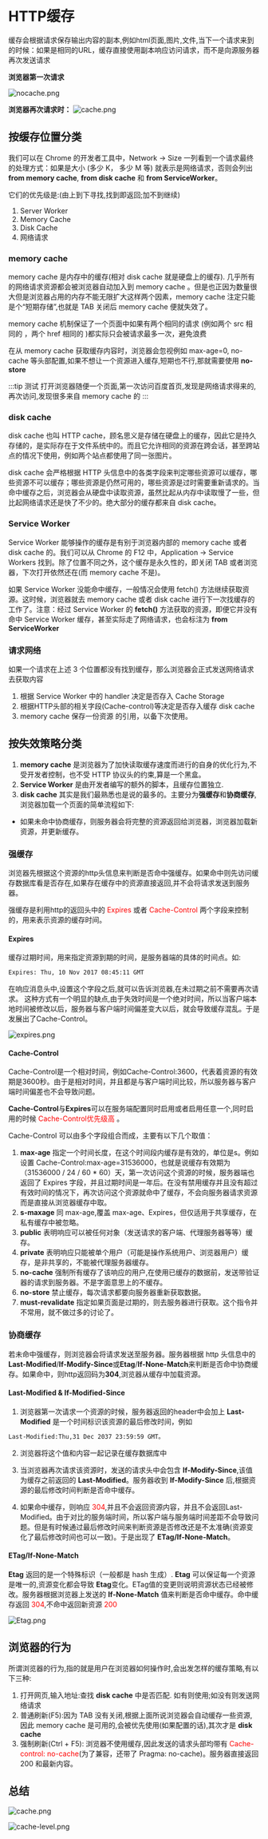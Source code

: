 # HTTP缓存

缓存会根据请求保存输出内容的副本,例如html页面,图片,文件,当下一个请求来到的时候：如果是相同的URL，缓存直接使用副本响应访问请求，而不是向源服务器再次发送请求

**浏览器第一次请求**

![nocache.png](/http/nocache.png)

**浏览器再次请求时：**
![cache.png](/http/cache.png)

## 按缓存位置分类

我们可以在 Chrome 的开发者工具中，Network -> Size 一列看到一个请求最终的处理方式：如果是大小 (多少 K， 多少 M 等) 就表示是网络请求，否则会列出 **from memory cache**, **from disk cache** 和 **from ServiceWorker**。


它们的优先级是:(由上到下寻找,找到即返回;加不到继续)
1. Server Worker
2. Memory Cache
3. Disk Cache
4. 网络请求

### memory cache

memory cache 是内存中的缓存(相对 disk cache 就是硬盘上的缓存). 几乎所有的网络请求资源都会被浏览器自动加入到 memory cache 。但是也正因为数量很大但是浏览器占用的内存不能无限扩大这样两个因素，memory cache 注定只能是个“短期存储”,也就是  TAB 关闭后 memory cache 便就失效了。

memory cache 机制保证了一个页面中如果有两个相同的请求 (例如两个 src 相同的 <img>，两个 href 相同的 <link>)都实际只会被请求最多一次，避免浪费

在从 memory cache 获取缓存内容时，浏览器会忽视例如 max-age=0, no-cache 等头部配置,如果不想让一个资源进入缓存,短期也不行,那就需要使用 **no-store**

:::tip 测试
打开浏览器随便一个页面,第一次访问百度首页,发现是网络请求得来的,再次访问,发现很多来自 memory cache 的
:::


### disk cache

disk cache 也叫 HTTP cache，顾名思义是存储在硬盘上的缓存，因此它是持久存储的，是实际存在于文件系统中的。而且它允许相同的资源在跨会话，甚至跨站点的情况下使用，例如两个站点都使用了同一张图片。


disk cache 会严格根据 HTTP 头信息中的各类字段来判定哪些资源可以缓存，哪些资源不可以缓存；哪些资源是仍然可用的，哪些资源是过时需要重新请求的。当命中缓存之后，浏览器会从硬盘中读取资源，虽然比起从内存中读取慢了一些，但比起网络请求还是快了不少的。绝大部分的缓存都来自 disk cache。

### Service Worker

Service Worker 能够操作的缓存是有别于浏览器内部的 memory cache 或者 disk cache 的。我们可以从 Chrome 的 F12 中，Application -> Service Workers 找到。除了位置不同之外，这个缓存是永久性的，即关闭 TAB 或者浏览器，下次打开依然还在(而 memory cache 不是)。

如果 Service Worker 没能命中缓存，一般情况会使用 fetch() 方法继续获取资源。这时候，浏览器就去 memory cache 或者 disk cache 进行下一次找缓存的工作了。注意：经过 Service Worker 的 **fetch()** 方法获取的资源，即便它并没有命中 Service Worker 缓存，甚至实际走了网络请求，也会标注为 **from ServiceWorker**

### 请求网络

如果一个请求在上述 3 个位置都没有找到缓存，那么浏览器会正式发送网络请求去获取内容
1. 根据 Service Worker 中的 handler 决定是否存入 Cache Storage 
2. 根据HTTP头部的相关字段(Cache-control)等决定是否存入缓存 disk cache
3. memory cache 保存一份资源 的引用，以备下次使用。

## 按失效策略分类

1. **memory cache** 是浏览器为了加快读取缓存速度而进行的自身的优化行为,不受开发者控制，也不受 HTTP 协议头的约束,算是一个黑盒。
2. **Service Worker** 是由开发者编写的额外的脚本，且缓存位置独立.
3. **disk cache** 其实是我们最熟悉也是说的最多的。主要分为**强缓存**和**协商缓存**,浏览器加载一个页面的简单流程如下:

- 如果未命中协商缓存，则服务器会将完整的资源返回给浏览器，浏览器加载新资源，并更新缓存。

### 强缓存

浏览器先根据这个资源的http头信息来判断是否命中强缓存。如果命中则先访问缓存数据库看是否存在,如果存在缓存中的资源直接返回,并不会将请求发送到服务器。

强缓存是利用http的返回头中的 <font color='red'> Expires </font>或者 <font color='red'> Cache-Control </font>两个字段来控制的，用来表示资源的缓存时间。

#### Expires
缓存过期时间，用来指定资源到期的时间，是服务器端的具体的时间点。如:

```html
Expires: Thu, 10 Nov 2017 08:45:11 GMT
```

在响应消息头中,设置这个字段之后,就可以告诉浏览器,在未过期之前不需要再次请求。
这种方式有一个明显的缺点,由于失效时间是一个绝对时间，所以当客户端本地时间被修改以后，服务器与客户端时间偏差变大以后，就会导致缓存混乱。于是发展出了Cache-Control。

![expires.png](https://cdn.nlark.com/yuque/0/2020/png/1656137/1593338090251-7ea9118e-aae5-460e-baa1-126aaa941b89.png)

#### Cache-Control

Cache-Control是一个相对时间，例如Cache-Control:3600，代表着资源的有效期是3600秒。由于是相对时间，并且都是与客户端时间比较，所以服务器与客户端时间偏差也不会导致问题。

**Cache-Control**与**Expires**可以在服务端配置同时启用或者启用任意一个,同时启用的时候 <font color='red'>Cache-Control优先级高 </font>。

Cache-Control 可以由多个字段组合而成，主要有以下几个取值：
1. **max-age** 指定一个时间长度，在这个时间段内缓存是有效的，单位是s。例如设置 Cache-Control:max-age=31536000，也就是说缓存有效期为（31536000 / 24 / 60 * 60）天，第一次访问这个资源的时候，服务器端也返回了 Expires 字段，并且过期时间是一年后。在没有禁用缓存并且没有超过有效时间的情况下，再次访问这个资源就命中了缓存，不会向服务器请求资源而是直接从浏览器缓存中取。
2. **s-maxage** 同 max-age,覆盖 max-age、Expires，但仅适用于共享缓存，在私有缓存中被忽略。
3. **public** 表明响应可以被任何对象（发送请求的客户端、代理服务器等等）缓存。
4. **private** 表明响应只能被单个用户（可能是操作系统用户、浏览器用户）缓存，是非共享的，不能被代理服务器缓存。
5. **no-cache** 强制所有缓存了该响应的用户,在使用已缓存的数据前，发送带验证器的请求到服务器。不是字面意思上的不缓存。
6. **no-store** 禁止缓存，每次请求都要向服务器重新获取数据。
7. **must-revalidate** 指定如果页面是过期的，则去服务器进行获取。这个指令并不常用，就不做过多的讨论了。

### 协商缓存

若未命中强缓存，则浏览器会将请求发送至服务器。服务器根据 http 头信息中的 **Last-Modified**/**If-Modify-Since**或**Etag**/**If-None-Match**来判断是否命中协商缓存。如果命中，则http返回码为**304**,浏览器从缓存中加载资源。

#### Last-Modified & If-Modified-Since


1. 浏览器第一次请求一个资源的时候，服务器返回的header中会加上 **Last-Modified** 是一个时间标识该资源的最后修改时间，例如
```html
Last-Modified:Thu,31 Dec 2037 23:59:59 GMT。
```

2. 浏览器将这个值和内容一起记录在缓存数据库中

3. 当浏览器再次请求该资源时，发送的请求头中会包含 **If-Modify-Since**,该值为缓存之前返回的 **Last-Modified**。服务器收到 **If-Modify-Since** 后,根据资源的最后修改时间判断是否命中缓存。

4. 如果命中缓存，则响应 <font color='red'>304</font>,并且不会返回资源内容，并且不会返回Last-Modified。由于对比的服务端时间，所以客户端与服务端时间差距不会导致问题。但是有时候通过最后修改时间来判断资源是否修改还是不太准确(资源变化了最后修改时间也可以一致)。于是出现了 **ETag/If-None-Match**。

#### ETag/If-None-Match

**Etag** 返回的是一个特殊标识（一般都是 hash 生成）. **Etag** 可以保证每一个资源是唯一的,资源变化都会导致 **Etag**变化。ETag值的变更则说明资源状态已经被修改。服务器根据浏览器上发送的 **If-None-Match** 值来判断是否命中缓存。命中缓存返回 <font color='red'>304</font>,不命中返回新资源 <font color='red'>200</font>

![Etag.png](/http/Etag.png)

## 浏览器的行为
所谓浏览器的行为,指的就是用户在浏览器如何操作时,会出发怎样的缓存策略,有以下三种:
1. 打开网页,输入地址:查找 **disk cache** 中是否匹配. 如有则使用;如没有则发送网络请求
2. 普通刷新(F5):因为 TAB 没有关闭,根据上面所说浏览器会自动缓存一些资源, 因此 memory cache 是可用的,会被优先使用(如果配置的话),其次才是 **disk cache**
3. 强制刷新(Ctrl + F5): 浏览器不使用缓存,因此发送的请求头部均带有 <font color='red'>Cache-control: no-cache</font>(为了兼容，还带了 Pragma: no-cache)。服务器直接返回 200 和最新内容。

## 总结

![cache.png](/optimization/cache.png)

![cache-level.png](/optimization/cache-level.png)
